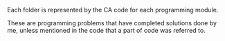 Each folder is represented by the CA code for each programming module.

These are programming problems that have completed solutions done by me, unless mentioned in the code that a part of code was referred to.

